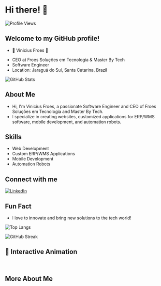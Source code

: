 # Hi there! 👋

![Profile Views](https://komarev.com/ghpvc/?username=Froesv85&color=brightgreen)

## Welcome to my GitHub profile!


+ 🌟 Vinicius Froes 🌟
- CEO at Froes Soluções em Tecnologia & Master By Tech
- Software Engineer
- Location: Jaraguá do Sul, Santa Catarina, Brazil



![GitHub Stats](https://github-readme-stats.vercel.app/api?username=Froesv85&show_icons=true&theme=radical)

## About Me

+ Hi, I'm Vinicius Froes, a passionate Software Engineer and CEO of Froes Soluções em Tecnologia and Master By Tech.
+ I specialize in creating websites, customized applications for ERP/WMS software, mobile development, and automation robots.

## Skills

- Web Development
- Custom ERP/WMS Applications
- Mobile Development
- Automation Robots

## Connect with me

[![LinkedIn](https://img.shields.io/badge/LinkedIn-0077B5?style=for-the-badge&logo=linkedin&logoColor=white)](https://www.linkedin.com/in/vinicius-froes-50712630/)

## Fun Fact

+ I love to innovate and bring new solutions to the tech world!

![Top Langs](https://github-readme-stats.vercel.app/api/top-langs/?username=Froesv85&layout=compact&theme=radical)

![GitHub Streak](https://github-readme-streak-stats.herokuapp.com/?user=Froesv85&theme=radical)

## 🎉 Interactive Animation

<div style="overflow: hidden; white-space: nowrap;">
  <div style="display: inline-block; animation: marquee 15s linear infinite;">
    <span style="color:green;">Welcome to my GitHub profile! </span>
    <span style="color:blue;">Feel free to explore my projects. </span>
    <span style="color:yellow;">Contact me for collaborations.</span>
  </div>
</div>

<style>
@keyframes marquee {
  0% { transform: translate(100%, 0); }
  100% { transform: translate(-100%, 0); }
}
</style>

## More About Me

<div style="overflow: hidden; white-space: nowrap;">
  <div style="display: inline-block; animation: marquee 15s linear infinite;">
    <span style="color:green;">I am always learning and evolving in the tech world. </span>
    <span style="color:blue;">Let's build something amazing together! </span>
    <span style="color:yellow;">Feel free to reach out to me anytime.</span>
  </div>
</div>


